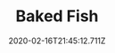 ---
templateKey: blog-post
title: Baked Fish
type: cooking
energy: 75
health: 33
description: Baked fish on a bed of herbs., 
featuredpost: false
date: 2020-02-16T21:45:12.711Z
featuredimage: /img/Baked_Fish.png
sellPrice: 100
tags:
  - Sunfish
  - Bream
  - Wheat Flour
  - edible
---